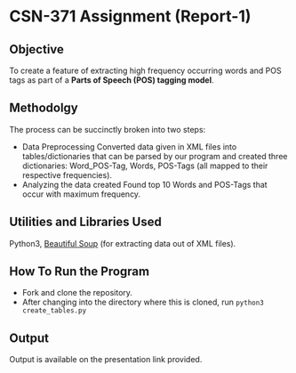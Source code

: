 # CSN-371 Assignment (Report-1)


## Objective
To create a feature of extracting high frequency occurring words and POS tags as part of a **Parts of Speech (POS) tagging model**.

## Methodolgy
The process can be succinctly broken into two steps:

- Data Preprocessing
Converted data given in XML files into tables/dictionaries that can be parsed by our program and created three dictionaries: Word_POS-Tag, Words, POS-Tags (all mapped to their respective frequencies).
- Analyzing the data created
Found top 10 Words and POS-Tags that occur with maximum frequency.

## Utilities and Libraries Used
Python3, [Beautiful Soup](https://pypi.org/project/beautifulsoup4/) (for extracting data out of XML files).

## How To Run the Program
- Fork and clone the repository.
- After changing into the directory where this is cloned, run `python3 create_tables.py`

## Output
Output is available on the presentation link provided.
